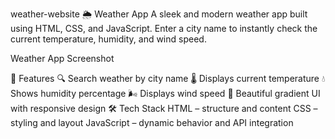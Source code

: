 weather-website
🌦 Weather App
A sleek and modern weather app built using HTML, CSS, and JavaScript. Enter a city name to instantly check the current temperature, humidity, and wind speed.

Weather App Screenshot

🚀 Features
🔍 Search weather by city name
🌡 Displays current temperature
💧 Shows humidity percentage
🌬 Displays wind speed
🎨 Beautiful gradient UI with responsive design
🛠 Tech Stack
HTML – structure and content
CSS – styling and layout
JavaScript – dynamic behavior and API integration
